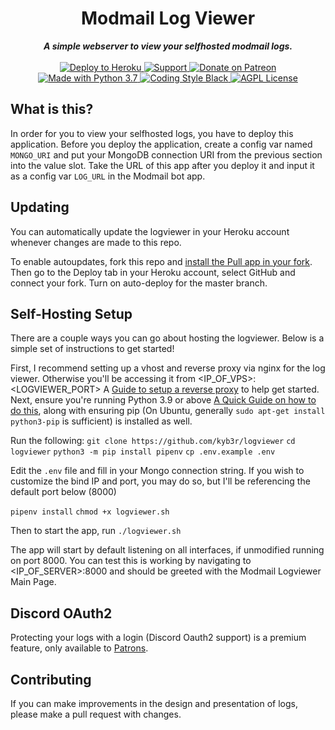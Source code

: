 <div align="center">
    <h1>Modmail Log Viewer</h1>
    <strong><i>A simple webserver to view your selfhosted modmail logs.</i></strong>
    <br />
    <br />
    <a href="https://heroku.com/deploy?template=https://github.com/kyb3r/logviewer">
      <img src="https://img.shields.io/badge/deploy_to-heroku-997FBC.svg?style=for-the-badge" alt="Deploy to Heroku"/>
    </a>
    <a href="https://discord.gg/etJNHCQ">
      <img src="https://img.shields.io/discord/515071617815019520.svg?label=Discord&logo=Discord&colorB=7289da&style=for-the-badge" alt="Support">
    </a>
    <a href="https://patreon.com/kyber">
      <img src="https://img.shields.io/badge/patreon-donate-orange.svg?style=for-the-badge&logo=Patreon" alt="Donate on Patreon">
    </a>
    <a href="https://www.python.org/downloads/">
      <img src="https://img.shields.io/badge/Made%20With-Python%203.7-blue.svg?style=for-the-badge&logo=Python" alt="Made with Python 3.7">
    </a>
    <a href="https://github.com/psf/black">
      <img src="https://img.shields.io/badge/Code%20Style-Black-black?style=for-the-badge" alt="Coding Style Black">
    </a>
    <a href="https://github.com/kyb3r/logviewer/blob/master/LICENSE">
      <img src="https://img.shields.io/badge/license-agpl-e74c3c.svg?style=for-the-badge" alt="AGPL License">
    </a>
</div>

## What is this?

In order for you to view your selfhosted logs, you have to deploy this application. Before you deploy the application, create a config var named `MONGO_URI` and put your MongoDB connection URI from the previous section into the value slot. Take the URL of this app after you deploy it and input it as a config var `LOG_URL` in the Modmail bot app.

## Updating

You can automatically update the logviewer in your Heroku account whenever changes are made to this repo.

To enable autoupdates, fork this repo and [install the Pull app in your fork](https://github.com/apps/pull). Then go to the Deploy tab in your Heroku account, select GitHub and connect your fork. Turn on auto-deploy for the master branch.

## Self-Hosting Setup

There are a couple ways you can go about hosting the logviewer. Below is a simple set of instructions to get started!

First, I recommend setting up a vhost and reverse proxy via nginx for the log viewer. Otherwise you'll be accessing it from <IP_OF_VPS>:<LOGVIEWER_PORT>
A [Guide to setup a reverse proxy](https://www.hostinger.com/tutorials/how-to-set-up-nginx-reverse-proxy/) to help get started.
Next, ensure you're running Python 3.9 or above [A Quick Guide on how to do this](https://linuxize.com/post/how-to-install-python-3-9-on-ubuntu-20-04/), along with ensuring pip (On Ubuntu, generally `sudo apt-get install python3-pip` is sufficient) is installed as well.

Run the following:
`git clone https://github.com/kyb3r/logviewer`
`cd logviewer`
`python3 -m pip install pipenv`
`cp .env.example .env`

Edit the `.env` file and fill in your Mongo connection string. If you wish to customize the bind IP and port, you may do so, but I'll be referencing the default port below (8000)

`pipenv install`
`chmod +x logviewer.sh`

Then to start the app, run `./logviewer.sh`

The app will start by default listening on all interfaces, if unmodified running on port 8000. You can test this is working by navigating to <IP_OF_SERVER>:8000 and should be greeted with the Modmail Logviewer Main Page.

## Discord OAuth2 

Protecting your logs with a login (Discord Oauth2 support) is a premium feature, only available to [Patrons](https://patreon.com/kyber).

## Contributing

If you can make improvements in the design and presentation of logs, please make a pull request with changes.
